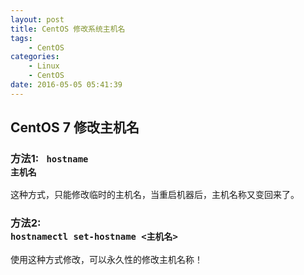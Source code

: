 ```yaml
---
layout: post
title: CentOS 修改系统主机名
tags: 
    - CentOS
categories: 
    - Linux
    - CentOS
date: 2016-05-05 05:41:39
---
```


## CentOS 7 修改主机名

### 方法1: <code> hostname 主机名</code>

这种方式，只能修改临时的主机名，当重启机器后，主机名称又变回来了。


### 方法2: <code> hostnamectl set-hostname <主机名>  </code>

使用这种方式修改，可以永久性的修改主机名称！
